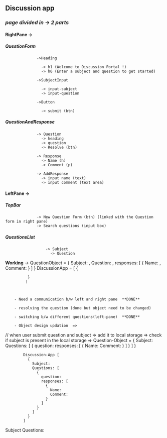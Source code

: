 ## Discussion app
### *page divided in -> 2 parts*

#### **RightPane** -> 
##### QuestionForm

                  ->Heading

                    -> h1 (Welcome to Discussion Portal !)
                    -> h6 (Enter a subject and question to get started)

                  ->SubjectInput

                    -> input-subject
                    -> input-question

                  ->Button

                    -> submit (btn)

 ##### QuestionAndResponse

                  -> Question
                    -> heading
                    -> question
                    -> Resolve (btn)

                  -> Response
                    -> Name (h)
                    -> Comment (p)

                  -> AddResponse
                    -> input name (text)
                    -> input comment (text area)

#### **LeftPane** ->
 ##### TopBar

                  -> New Question Form (btn) (linked with the Question form in right pane)
                  -> Search questions (input box)

 ##### QuestionsList

                      -> Subject
                        -> Question



**Working** ->
              QuestionObject = {
                Subject: ,
                Question: ,
                responses: [
                  {
                    Name: ,
                    Comment:
                  }
                ]
              }
             DiscussionApp = [
              {
                
              }
             ]
              


        - Need a communication b/w left and right pane  **DONE**

        - resolving the question (done but object need to be changed)

        - switching b/w different questions(left-pane)  **DONE**

        - Object design updation  => 
            

// when user submit question and subject => add it to local storage 
=> check if subject is present in the local storage => 
            Question-Object = {
              Subject:
              Questions: [
                {
                  question:
                  responses: [
                    {
                      Name:
                      Comment:
                    }
                  ]
                }
              ]
            }


            Discussion-App [ 
              {
                Subject: 
                Questions: [
                  {
                    question:
                    responses: [
                      {
                        Name:
                        Comment:
                      }
                    ]
                  }
                ] 
              }
            ]



Subject
      Questions: 

        